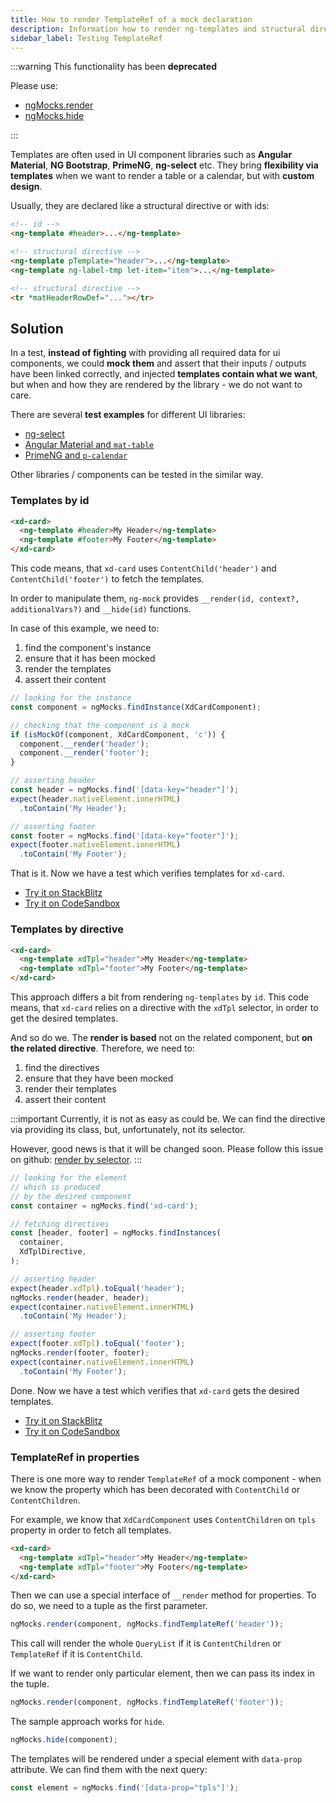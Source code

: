 ```yaml
---
title: How to render TemplateRef of a mock declaration
description: Information how to render ng-templates and structural directives which belong to a mock component or directive
sidebar_label: Testing TemplateRef
---
```


:::warning This functionality has been **deprecated**

Please use:

- [ngMocks.render](../api/ngMocks/render.md)
- [ngMocks.hide](../api/ngMocks/hide.md)

:::

Templates are often used in UI component libraries such as
**Angular Material**, **NG Bootstrap**, **PrimeNG**, **ng-select** etc.
They bring **flexibility via templates** when we want
to render a table or a calendar, but with **custom design**.

Usually, they are declared like a structural directive or with ids:

```html
<!-- id -->
<ng-template #header>...</ng-template>

<!-- structural directive -->
<ng-template pTemplate="header">...</ng-template>
<ng-template ng-label-tmp let-item="item">...</ng-template>

<!-- structural directive -->
<tr *matHeaderRowDef="..."></tr>
```

## Solution

In a test, **instead of fighting** with providing all required data for ui components,
we could **mock them** and assert that their inputs / outputs have been linked correctly,
and injected **templates contain what we want**,
but when and how they are rendered by the library - we do not want to care.

There are several **test examples** for different UI libraries:

- [ng-select](../guides/libraries/ng-select.md)
- [Angular Material and `mat-table`](../guides/libraries/angular-material.md)
- [PrimeNG and `p-calendar`](../guides/libraries/primeng.md)

Other libraries / components can be tested in the similar way.

### Templates by id

```html
<xd-card>
  <ng-template #header>My Header</ng-template>
  <ng-template #footer>My Footer</ng-template>
</xd-card>
```

This code means, that `xd-card` uses `ContentChild('header')` and `ContentChild('footer')` to fetch
the templates.

In order to manipulate them, `ng-mock` provides `__render(id, context?, additionalVars?)` and `__hide(id)` functions.

In case of this example, we need to:

1. find the component's instance
1. ensure that it has been mocked
1. render the templates
1. assert their content

```ts
// looking for the instance
const component = ngMocks.findInstance(XdCardComponent);

// checking that the component is a mock
if (isMockOf(component, XdCardComponent, 'c')) {
  component.__render('header');
  component.__render('footer');
}

// asserting header
const header = ngMocks.find('[data-key="header"]');
expect(header.nativeElement.innerHTML)
  .toContain('My Header');

// asserting footer
const footer = ngMocks.find('[data-key="footer"]');
expect(footer.nativeElement.innerHTML)
  .toContain('My Footer');
```

That is it. Now we have a test which verifies templates for `xd-card`.

- [Try it on StackBlitz](https://stackblitz.com/github/ng-mocks/examples?file=src/examples/TestTemplateRefById/test.spec.ts&initialpath=%3Fspec%3DTestTemplateRefById)
- [Try it on CodeSandbox](https://codesandbox.io/s/github/ng-mocks/examples?file=/src/examples/TestTemplateRefById/test.spec.ts&initialpath=%3Fspec%3DTestTemplateRefById)

### Templates by directive

```html
<xd-card>
  <ng-template xdTpl="header">My Header</ng-template>
  <ng-template xdTpl="footer">My Footer</ng-template>
</xd-card>
```

This approach differs a bit from rendering `ng-templates` by `id`.
This code means, that `xd-card` relies on a directive with the `xdTpl` selector,
in order to get the desired templates.

And so do we. The **render is based** not on the related component,
but **on the related directive**. Therefore, we need to:

1. find the directives
1. ensure that they have been mocked
1. render their templates
1. assert their content

:::important
Currently, it is not as easy as could be.
We can find the directive via providing its class,
but, unfortunately, not its selector.

However, good news is that it will be changed soon.
Please follow this issue on github: [render by selector](https://github.com/ike18t/ng-mocks/issues/292).
:::

```ts
// looking for the element
// which is produced
// by the desired component
const container = ngMocks.find('xd-card');

// fetching directives
const [header, footer] = ngMocks.findInstances(
  container,
  XdTplDirective,
);

// asserting header
expect(header.xdTpl).toEqual('header');
ngMocks.render(header, header);
expect(container.nativeElement.innerHTML)
  .toContain('My Header');

// asserting footer
expect(footer.xdTpl).toEqual('footer');
ngMocks.render(footer, footer);
expect(container.nativeElement.innerHTML)
  .toContain('My Footer');
```

Done. Now we have a test which verifies that `xd-card` gets the desired templates.

- [Try it on StackBlitz](https://stackblitz.com/github/ng-mocks/examples?file=src/examples/TestTemplateRefByDirective/test.spec.ts&initialpath=%3Fspec%3DTestTemplateRefByDirective)
- [Try it on CodeSandbox](https://codesandbox.io/s/github/ng-mocks/examples?file=/src/examples/TestTemplateRefByDirective/test.spec.ts&initialpath=%3Fspec%3DTestTemplateRefByDirective)

### TemplateRef in properties

There is one more way to render `TemplateRef` of a mock component -
when we know the property which has been decorated with `ContentChild` or `ContentChildren`.

For example, we know that `XdCardComponent` uses `ContentChildren` on `tpls` property in order to fetch all templates. 

```html
<xd-card>
  <ng-template xdTpl="header">My Header</ng-template>
  <ng-template xdTpl="footer">My Footer</ng-template>
</xd-card>
```

Then we can use a special interface of `__render` method for properties. To do so, we need to a tuple as the first parameter.

```ts
ngMocks.render(component, ngMocks.findTemplateRef('header'));
```

This call will render the whole `QueryList` if it is `ContentChildren` or `TemplateRef` if it is `ContentChild`.

If we want to render only particular element, then we can pass its index in the tuple.

```ts
ngMocks.render(component, ngMocks.findTemplateRef('footer'));
```

The sample approach works for `hide`.

```ts
ngMocks.hide(component);
```

The templates will be rendered under a special element with `data-prop` attribute.
We can find them with the next query:

```ts
const element = ngMocks.find('[data-prop="tpls"]');
```
